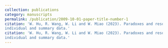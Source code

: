 ```yaml
---
collection: publications
category: manuscripts
permalink: /publication/2009-10-01-paper-title-number-1
citation: 'W. Hu, R. Wang, W. Li and W. Miao (2023). Paradoxes and resolutions for semiparametric fusion of
individual and summary data.'
citation: 'W. Hu, R. Wang, W. Li and W. Miao (2023). Paradoxes and resolutions for semiparametric fusion of
individual and summary data.'
---
```

